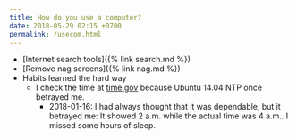 ```yaml
---
title: How do you use a computer?
date: 2018-05-29 02:15 +0700
permalink: /usecom.html
---
```


- [Internet search tools]({% link search.md %})
- [Remove nag screens]({% link nag.md %})
- Habits learned the hard way
    - I check the time at [time.gov](https://time.gov/) because Ubuntu 14.04 NTP once betrayed me.
        - 2018-01-16: I had always thought that it was dependable, but it betrayed me:
        It showed 2 a.m. while the actual time was 4 a.m..
        I missed some hours of sleep.
